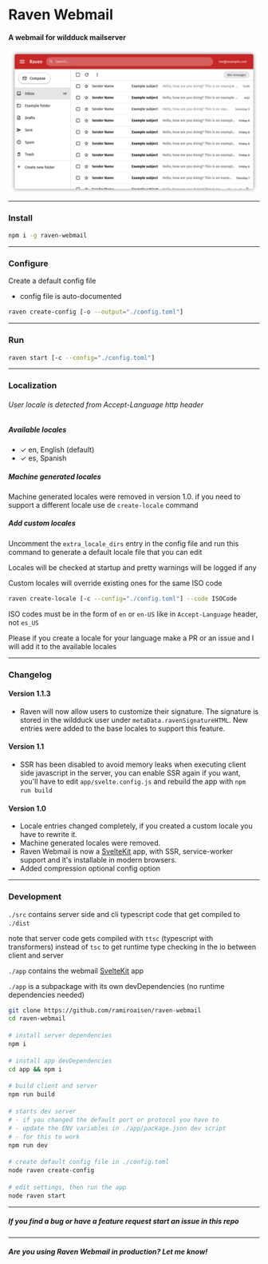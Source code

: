 # Raven Webmail
#### A webmail for wildduck mailserver

![Raven Webmail](https://github.com/ramiroaisen/raven-webmail/raw/master/raven-webmail.png)

---

### Install
```sh
npm i -g raven-webmail
```

---

### Configure
Create a default config file
- config file is auto-documented

```sh
raven create-config [-o --output="./config.toml"]
```

---

### Run
```sh
raven start [-c --config="./config.toml"]
```

---

### Localization
###### User locale is detected from Accept-Language http header

##### Available locales

- ✓ en, English (default)
- ✓ es, Spanish

##### Machine generated locales
Machine generated locales were removed in version 1.0.
if you need to support a different locale use de `create-locale` command

##### Add custom locales
Uncomment the `extra_locale_dirs` entry in the config file 
and run this command to generate a default locale file that you can edit

Locales will be checked at startup and pretty warnings will be logged if any 

Custom locales will override existing ones for the same ISO code

```sh
raven create-locale [-c --config="./config.toml"] --code ISOCode
```

ISO codes must be in the form of `en` or `en-US` like in `Accept-Language` header, not `es_US`  

Please if you create a locale for your language make a PR or an issue and I will add it to the available locales

---

### Changelog

#### Version 1.1.3
- Raven will now allow users to customize their signature. The signature is stored in the wildduck user under `metaData.ravenSignatureHTML`. New entries were added to the base locales to support this feature.

#### Version 1.1
- SSR has been disabled to avoid memory leaks when executing client side javascript in the server, you can enable SSR again if you want, you'll have to edit `app/svelte.config.js` and rebuild the app with `npm run build`

#### Version 1.0
- Locale entries changed completely, if you created a custom locale you have to rewrite it.
- Machine generated locales were removed.
- Raven Webmail is now a [SvelteKit](https://kit.svelte.dev) app, with SSR, service-worker support and it's installable in modern browsers.
- Added compression optional config option

---



### Development
`./src` contains server side and cli typescript code that get compiled to `./dist`

note that server code gets compiled with `ttsc` (typescript with transformers) instead of `tsc` to get runtime type checking in the io between client and server

`./app` contains the webmail [SvelteKit](https://kit.svelte.dev) app

`./app` is a subpackage with its own devDependencies (no runtime dependencies needed)

```sh
git clone https://github.com/ramiroaisen/raven-webmail
cd raven-webmail

# install server dependencies
npm i

# install app devDependencies
cd app && npm i

# build client and server
npm run build

# starts dev server 
# - if you changed the default port or protocol you have to 
# - update the ENV variables in ./app/package.json dev script
# - for this to work
npm run dev

# create default config file in ./config.toml
node raven create-config

# edit settings, then run the app
node raven start
```
---

##### If you find a bug or have a feature request start an issue in this repo

----

##### Are you using Raven Webmail in production? Let me know!